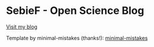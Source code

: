 # SebieF - Open Science Blog

[Visit my blog](https://sebief.github.io)

Template by minimal-mistakes (thanks!):
[minimal-mistakes](https://github.com/mmistakes/minimal-mistakes)
